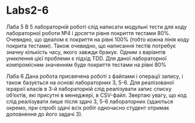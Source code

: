 # Labs2-6
Лаба 5
В 5 лабораторній роботі слід написати модульні тести для коду лабораторної роботи №4  і досягти рівня покриття тестами 80%. Очевидно, що ідеалом є покриття на рівні 100% (тобто кожна лінія коду покрита тестами). Також очевидно, що написання тестів потребує значну кількість часу, якого завжди бракує. Одним з варіантів униклення цієї проблеми є підхід TDD. Для даної лабораторної компромісним значенням буде покриття тестами на рівні 80%

Лаба 6
Дана робота присвячена роботі з файлами і операції запису, і також базується на основі лабораторних 3, 5-6. Для реалізованої ієрархії класів в 3-й лабораторній слід реалізувати запис списку об’єктів, які присутні в менеджері, в CSV-файл. Звертаю увагу, що код слід реалізувати лише після здачі 3, 5-6 лабораторних (здаються окремо, при спробі здачі всіх робіт одночасно студент отримає доповнення до його задачі 3). 
